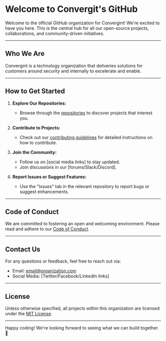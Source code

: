 # Welcome to Convergit's GitHub

Welcome to the official GitHub organization for Convergint! We're excited to have you here. This is the central hub for all our open-source projects, collaborations, and community-driven initiatives.

---

## Who We Are

Convergint is a technology organization that deliveries solutions for customers around security and internally to excelerate and enable.

---

## How to Get Started

1. **Explore Our Repositories:**
   - Browse through the [repositories](https://github.com/convergint) to discover projects that interest you.

2. **Contribute to Projects:**
   - Check out our [contributing guidelines](CONTRIBUTING.md) for detailed instructions on how to contribute.

3. **Join the Community:**
   - Follow us on [social media links] to stay updated.
   - Join discussions in our [forums/Slack/Discord].

4. **Report Issues or Suggest Features:**
   - Use the "Issues" tab in the relevant repository to report bugs or suggest enhancements.

---

## Code of Conduct

We are committed to fostering an open and welcoming environment. Please read and adhere to our [Code of Conduct](CODE_OF_CONDUCT.md).

---

## Contact Us

For any questions or feedback, feel free to reach out via:
- Email: [email@organization.com](mailto:email@organization.com)
- Social Media: [Twitter/Facebook/LinkedIn links]

---

## License

Unless otherwise specified, all projects within this organization are licensed under the [MIT License](LICENSE).

---

Happy coding! We're looking forward to seeing what we can build together. 🚀
